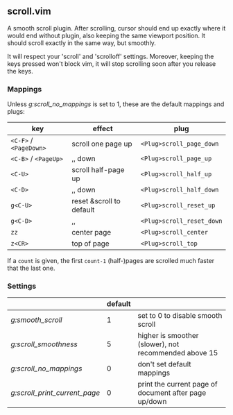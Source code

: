 ## scroll.vim


A smooth scroll plugin. After scrolling, cursor should end up exactly where it
would end without plugin, also keeping the same viewport position. It should
scroll exactly in the same way, but smoothly.

It will respect your 'scroll' and 'scrolloff' settings. Moreover, keeping the
keys pressed won't block vim, it will stop scrolling soon after you release
the keys.




### Mappings

Unless *g:scroll_no_mappings* is set to 1, these are the default mappings and
plugs:

|key|effect|plug|
|-|-|-|
|`<C-F>` / `<PageDown>`   |scroll one page up          |`<Plug>scroll_page_down` |
|`<C-B>` / `<PageUp>`     |,,              down        |`<Plug>scroll_page_up` |
|`<C-U>`                |scroll half-page up         |`<Plug>scroll_half_up` |
|`<C-D>`                |,,               down       |`<Plug>scroll_half_down` |
|`g<C-U>`               |reset &scroll to default    |`<Plug>scroll_reset_up` |
|`g<C-D>`               |,,                          |`<Plug>scroll_reset_down` |
|`zz`                   |center page                 |`<Plug>scroll_center` |
|`z<CR>`                |top of page                 |`<Plug>scroll_top` |


If a `count` is given, the first `count-1` (half-)pages are scrolled much
faster that the last one.



### Settings

|       |default|           |
|-|-|-|
|*g:smooth_scroll*| 1 | set to 0 to disable smooth scroll |
|*g:scroll_smoothness*| 5 | higher is smoother (slower), not recommended above 15 |
|*g:scroll_no_mappings*| 0 | don't set default mappings |
|*g:scroll_print_current_page*| 0 | print the current page of document after page up/down |
